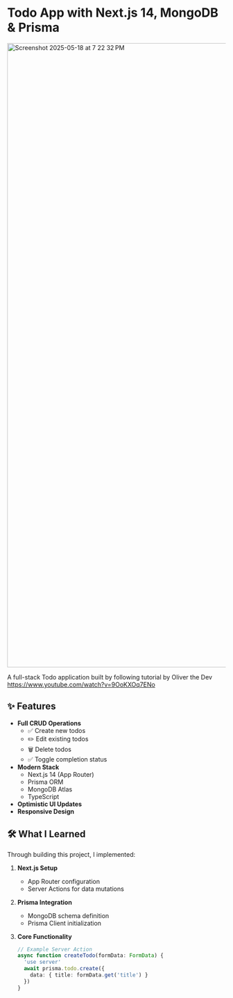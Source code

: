 # Todo App with Next.js 14, MongoDB & Prisma

<img width="1436" alt="Screenshot 2025-05-18 at 7 22 32 PM" src="https://github.com/user-attachments/assets/ffdcc649-f7c5-4aff-959f-93c68727daf7" />


A full-stack Todo application built by following tutorial by Oliver the Dev
https://www.youtube.com/watch?v=9OoKXOq7ENo

## ✨ Features
- **Full CRUD Operations**
  - ✅ Create new todos
  - ✏️ Edit existing todos
  - 🗑️ Delete todos
  - ✅ Toggle completion status
- **Modern Stack**
  - Next.js 14 (App Router)
  - Prisma ORM
  - MongoDB Atlas
  - TypeScript
- **Optimistic UI Updates**
- **Responsive Design**

## 🛠️ What I Learned
Through building this project, I implemented:

1. **Next.js Setup**
   - App Router configuration
   - Server Actions for data mutations

2. **Prisma Integration**
   - MongoDB schema definition
   - Prisma Client initialization

3. **Core Functionality**
   ```typescript
   // Example Server Action
   async function createTodo(formData: FormData) {
     'use server'
     await prisma.todo.create({
       data: { title: formData.get('title') }
     })
   }
